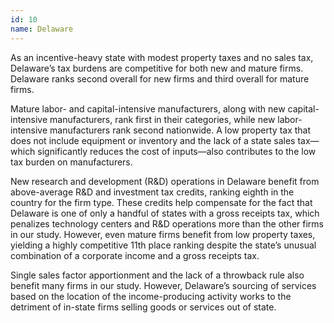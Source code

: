 ```yaml
---
id: 10
name: Delaware
---
```


As an incentive-heavy state with modest property taxes and no sales tax, Delaware’s tax burdens are competitive for both new and mature firms. Delaware ranks second overall for new firms and third overall for mature firms.

Mature labor- and capital-intensive manufacturers, along with new capital-intensive manufacturers, rank first in their categories, while new labor-intensive manufacturers rank second nationwide. A low property tax that does not include equipment or inventory and the lack of a state sales tax—which significantly reduces the cost of inputs—also contributes to the low tax burden on manufacturers.

New research and development (R&D) operations in Delaware benefit from above-average R&D and investment tax credits, ranking eighth in the country for the firm type. These credits help compensate for the fact that Delaware is one of only a handful of states with a gross receipts tax, which penalizes technology centers and R&D operations more than the other firms in our study. However, even mature firms benefit from low property taxes, yielding a highly competitive 11th place ranking despite the state’s unusual combination of a corporate income and a gross receipts tax.

Single sales factor apportionment and the lack of a throwback rule also benefit many firms in our study. However, Delaware’s sourcing of services based on the location of the income-producing activity works to the detriment of in-state firms selling goods or services out of state.
